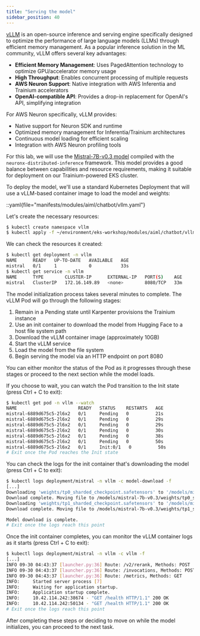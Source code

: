 ```yaml
---
title: "Serving the model"
sidebar_position: 40
---
```


[vLLM](https://github.com/vllm-project/vllm) is an open-source inference and serving engine specifically designed to optimize the performance of large language models (LLMs) through efficient memory management. As a popular inference solution in the ML community, vLLM offers several key advantages:

- **Efficient Memory Management**: Uses PagedAttention technology to optimize GPU/accelerator memory usage
- **High Throughput**: Enables concurrent processing of multiple requests
- **AWS Neuron Support**: Native integration with AWS Inferentia and Trainium accelerators
- **OpenAI-compatible API**: Provides a drop-in replacement for OpenAI's API, simplifying integration

For AWS Neuron specifically, vLLM provides:

- Native support for Neuron SDK and runtime
- Optimized memory management for Inferentia/Trainium architectures
- Continuous model loading for efficient scaling
- Integration with AWS Neuron profiling tools

For this lab, we will use the [Mistral-7B-v0.3 model](https://mistral.ai/news/announcing-mistral-7b) compiled with the `neuronx-distributed-inference` framework. This model provides a good balance between capabilities and resource requirements, making it suitable for deployment on our Trainium-powered EKS cluster.

To deploy the model, we'll use a standard Kubernetes Deployment that will use a vLLM-based container image to load the model and weights:

::yaml{file="manifests/modules/aiml/chatbot/vllm.yaml"}

Let's create the necessary resources:

```bash
$ kubectl create namespace vllm
$ kubectl apply -f ~/environment/eks-workshop/modules/aiml/chatbot/vllm.yaml
```

We can check the resources it created:

```bash
$ kubectl get deployment -n vllm
NAME      READY   UP-TO-DATE   AVAILABLE   AGE
mistral   0/1     1            0           33s
$ kubectl get service -n vllm
NAME      TYPE        CLUSTER-IP      EXTERNAL-IP   PORT(S)    AGE
mistral   ClusterIP   172.16.149.89   <none>        8080/TCP   33m
```

The model initialization process takes several minutes to complete. The vLLM Pod will go through the following stages:

1. Remain in a Pending state until Karpenter provisions the Trainium instance
2. Use an init container to download the model from Hugging Face to a host file system path
3. Download the vLLM container image (approximately 10GB)
4. Start the vLLM service
5. Load the model from the file system
6. Begin serving the model via an HTTP endpoint on port 8080

You can either monitor the status of the Pod as it progresses through these stages or proceed to the next section while the model loads.

If you choose to wait, you can watch the Pod transition to the Init state (press Ctrl + C to exit):

```bash test=false
$ kubectl get pod -n vllm --watch
NAME                       READY   STATUS    RESTARTS   AGE
mistral-6889d675c5-2l6x2   0/1     Pending   0          21s
mistral-6889d675c5-2l6x2   0/1     Pending   0          29s
mistral-6889d675c5-2l6x2   0/1     Pending   0          29s
mistral-6889d675c5-2l6x2   0/1     Pending   0          30s
mistral-6889d675c5-2l6x2   0/1     Pending   0          38s
mistral-6889d675c5-2l6x2   0/1     Pending   0          50s
mistral-6889d675c5-2l6x2   0/1     Init:0/1   0          50s
# Exit once the Pod reaches the Init state
```

You can check the logs for the init container that's downloading the model (press Ctrl + C to exit):

```bash test=false
$ kubectl logs deployment/mistral -n vllm -c model-download -f
[...]
Downloading 'weights/tp0_sharded_checkpoint.safetensors' to '/models/mistral-7b-v0.3/.cache/huggingface/download/weights/dAuF3Bw92r-GdZ-yzT84Iweq-RQ=.6794a3d7f2b1d071399a899a42bcd5652e83ebdd140f02f562d90b292ae750aa.incomplete'
Download complete. Moving file to /models/mistral-7b-v0.3/weights/tp0_sharded_checkpoint.safetensors
Downloading 'weights/tp1_sharded_checkpoint.safetensors' to '/models/mistral-7b-v0.3/.cache/huggingface/download/weights/eEdQSCIfRYQ2putRDwZhjh7Te8E=.14c5bd3b07c4f4b752a65ee99fe9c79ae0110c7e61df0d83ef4993c1ee63a749.incomplete'
Download complete. Moving file to /models/mistral-7b-v0.3/weights/tp1_sharded_checkpoint.safetensors

Model download is complete.
# Exit once the logs reach this point
```

Once the init container completes, you can monitor the vLLM container logs as it starts (press Ctrl + C to exit):

```bash test=false
$ kubectl logs deployment/mistral -n vllm -c vllm -f
[...]
INFO 09-30 04:43:37 [launcher.py:36] Route: /v2/rerank, Methods: POST
INFO 09-30 04:43:37 [launcher.py:36] Route: /invocations, Methods: POST
INFO 09-30 04:43:37 [launcher.py:36] Route: /metrics, Methods: GET
INFO:     Started server process [7]
INFO:     Waiting for application startup.
INFO:     Application startup complete.
INFO:     10.42.114.242:38674 - "GET /health HTTP/1.1" 200 OK
INFO:     10.42.114.242:50134 - "GET /health HTTP/1.1" 200 OK
# Exit once the logs reach this point
```

After completing these steps or deciding to move on while the model initializes, you can proceed to the next task.
